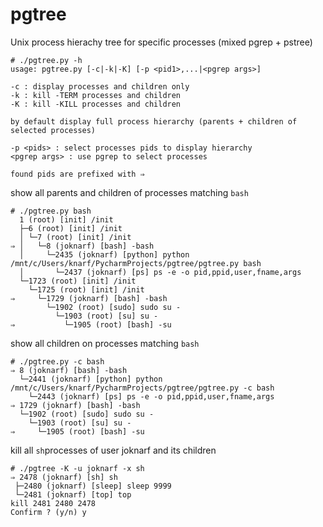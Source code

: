 # pgtree
Unix process hierachy tree for specific processes (mixed pgrep + pstree)

```
# ./pgtree.py -h
usage: pgtree.py [-c|-k|-K] [-p <pid1>,...|<pgrep args>]

-c : display processes and children only 
-k : kill -TERM processes and children
-K : kill -KILL processes and children

by default display full process hierarchy (parents + children of selected processes)

-p <pids> : select processes pids to display hierarchy
<pgrep args> : use pgrep to select processes

found pids are prefixed with ⇒  

```

show all parents and children of processes matching `bash`
``` 
# ./pgtree.py bash
  1 (root) [init] /init
  ├─6 (root) [init] /init
  │ └─7 (root) [init] /init
⇒ │   └─8 (joknarf) [bash] -bash
  │     └─2435 (joknarf) [python] python /mnt/c/Users/knarf/PycharmProjects/pgtree/pgtree.py bash
  │       └─2437 (joknarf) [ps] ps -e -o pid,ppid,user,fname,args
  └─1723 (root) [init] /init
    └─1725 (root) [init] /init
⇒     └─1729 (joknarf) [bash] -bash
        └─1902 (root) [sudo] sudo su -
          └─1903 (root) [su] su -
⇒           └─1905 (root) [bash] -su
```

show all children on processes matching `bash`
```
# ./pgtree.py -c bash
⇒ 8 (joknarf) [bash] -bash
  └─2441 (joknarf) [python] python /mnt/c/Users/knarf/PycharmProjects/pgtree/pgtree.py -c bash
    └─2443 (joknarf) [ps] ps -e -o pid,ppid,user,fname,args
⇒ 1729 (joknarf) [bash] -bash
  └─1902 (root) [sudo] sudo su -
    └─1903 (root) [su] su -
⇒     └─1905 (root) [bash] -su
```
 
 kill all `sh`processes of user joknarf  and its children
 ```
# ./pgtree -K -u joknarf -x sh
⇒ 2478 (joknarf) [sh] sh
  ├─2480 (joknarf) [sleep] sleep 9999
  └─2481 (joknarf) [top] top
kill 2481 2480 2478
Confirm ? (y/n) y
```

